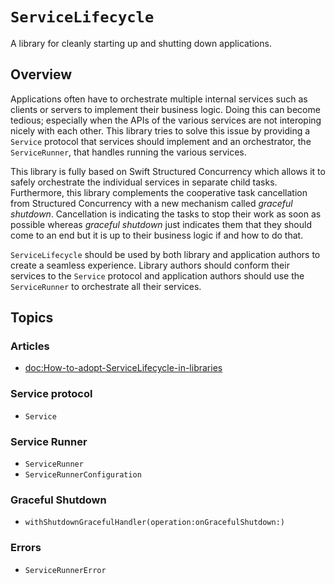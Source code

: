 # ``ServiceLifecycle``

A library for cleanly starting up and shutting down applications.

## Overview

Applications often have to orchestrate multiple internal services such as
clients or servers to implement their business logic. Doing this can become
tedious; especially when the APIs of the various services are not interoping nicely
with each other. This library tries to solve this issue by providing a ``Service`` protocol
that services should implement and an orchestrator, the ``ServiceRunner``, that handles
running the various services.

This library is fully based on Swift Structured Concurrency which allows it to
safely orchestrate the individual services in separate child tasks. Furthermore, this library
complements the cooperative task cancellation from Structured Concurrency with a new mechanism called
_graceful shutdown_. Cancellation is indicating the tasks to stop their work as soon as possible
whereas _graceful shutdown_ just indicates them that they should come to an end but it is up
to their business  logic if and how to do that.

``ServiceLifecycle`` should be used by both library and application authors to create a seamless experience.
Library authors should conform their services to the ``Service`` protocol and application authors
should use the ``ServiceRunner`` to orchestrate all their services.

## Topics

### Articles

- <doc:How-to-adopt-ServiceLifecycle-in-libraries>

### Service protocol

- ``Service``

### Service Runner

- ``ServiceRunner``
- ``ServiceRunnerConfiguration``

### Graceful Shutdown

- ``withShutdownGracefulHandler(operation:onGracefulShutdown:)``

### Errors

- ``ServiceRunnerError``
